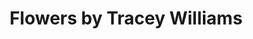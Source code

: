 ---
title: "Flowers by Tracey Williams"
url: /bury-st-edmunds/flowers-by-tracey-williams/
shop: florist
---